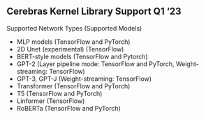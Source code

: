 

## Cerebras Kernel Library Support Q1 ‘23
Supported Network Types (Supported Models)
* MLP models (TensorFlow and PyTorch)
* 2D Unet (experimental) (TensorFlow)
* BERT-style models (TensorFlow and Pytorch)
* GPT-2 (Layer pipeline mode: TensorFlow and PyTorch, Weight-streaming: TensorFlow)
* GPT-3, GPT-J (Weight-streaming: TensorFlow)
* Transformer (TensorFlow and PyTorch)
* T5 (TensorFlow and PyTorch)
* Linformer (TensorFlow)
* RoBERTa (TensorFlow and PyTorch)



